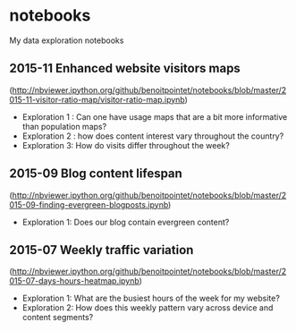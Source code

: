 # notebooks
My data exploration notebooks

## 2015-11 Enhanced website visitors maps
(http://nbviewer.ipython.org/github/benoitpointet/notebooks/blob/master/2015-11-visitor-ratio-map/visitor-ratio-map.ipynb)
* Exploration 1 : Can one have usage maps that are a bit more informative than population maps?
* Exploration 2 : how does content interest vary throughout the country?
* Exploration 3: How do visits differ throughout the week?

## 2015-09 Blog content lifespan
(http://nbviewer.ipython.org/github/benoitpointet/notebooks/blob/master/2015-09-finding-evergreen-blogposts.ipynb)
* Exploration 1: Does our blog contain evergreen content?

## 2015-07 Weekly traffic variation
(http://nbviewer.ipython.org/github/benoitpointet/notebooks/blob/master/2015-07-days-hours-heatmap.ipynb)
* Exploration 1: What are the busiest hours of the week for my website?
* Exploration 2: How does this weekly pattern vary across device and content segments?


